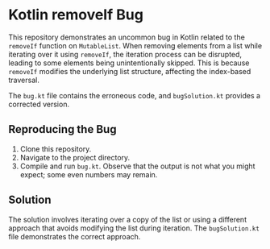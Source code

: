# Kotlin removeIf Bug

This repository demonstrates an uncommon bug in Kotlin related to the `removeIf` function on `MutableList`.  When removing elements from a list while iterating over it using `removeIf`, the iteration process can be disrupted, leading to some elements being unintentionally skipped.  This is because `removeIf` modifies the underlying list structure, affecting the index-based traversal.

The `bug.kt` file contains the erroneous code, and `bugSolution.kt` provides a corrected version.

## Reproducing the Bug

1. Clone this repository.
2. Navigate to the project directory.
3. Compile and run `bug.kt`.  Observe that the output is not what you might expect; some even numbers may remain.

## Solution

The solution involves iterating over a copy of the list or using a different approach that avoids modifying the list during iteration.  The `bugSolution.kt` file demonstrates the correct approach. 